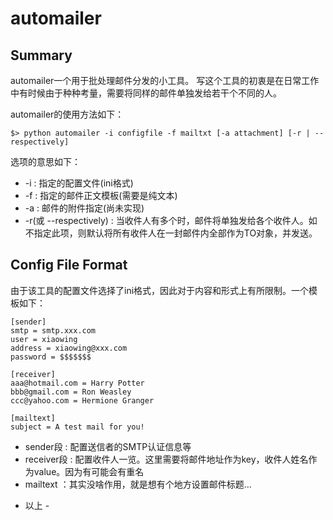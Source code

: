 # automailer #

## Summary ##
automailer一个用于批处理邮件分发的小工具。 写这个工具的初衷是在日常工作中有时候由于种种考量，需要将同样的邮件单独发给若干个不同的人。

automailer的使用方法如下：
```
$> python automailer -i configfile -f mailtxt [-a attachment] [-r | --respectively]
```

选项的意思如下：
* -i : 指定的配置文件(ini格式)
* -f : 指定的邮件正文模板(需要是纯文本)
* -a : 邮件的附件指定(尚未实现)
* -r(或 --respectively) : 当收件人有多个时，邮件将单独发给各个收件人。如不指定此项，则默认将所有收件人在一封邮件内全部作为TO对象，并发送。

## Config File Format ##
由于该工具的配置文件选择了ini格式，因此对于内容和形式上有所限制。一个模板如下：

```
[sender]
smtp = smtp.xxx.com
user = xiaowing
address = xiaowing@xxx.com
password = $$$$$$$

[receiver]
aaa@hotmail.com = Harry Potter
bbb@gmail.com = Ron Weasley
ccc@yahoo.com = Hermione Granger

[mailtext]
subject = A test mail for you!
```

* sender段 : 配置送信者的SMTP认证信息等
* receiver段 : 配置收件人一览。这里需要将邮件地址作为key，收件人姓名作为value。因为有可能会有重名
* mailtext ：其实没啥作用，就是想有个地方设置邮件标题...

- 以上 -
